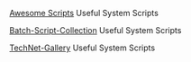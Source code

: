 
[Awesome Scripts](https://github.com/codePerfectPlus/awesomeScripts)
Useful System Scripts

[Batch-Script-Collection](https://github.com/happy05dz/Batch-Script-Collection)
Useful System Scripts

[TechNet-Gallery](https://github.com/MScholtes/TechNet-Gallery)
Useful System Scripts
